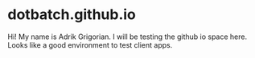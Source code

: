 # dotbatch.github.io
Hi! My name is Adrik Grigorian. I will be testing the github io space here. Looks like a good environment to test client apps.
